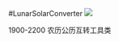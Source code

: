 #LunarSolarConverter
[![](https://jitpack.io/v/rtugeek/LunarSolarConverter.svg)](https://jitpack.io/#rtugeek/LunarSolarConverter)  

1900-2200 农历公历互转工具类  
